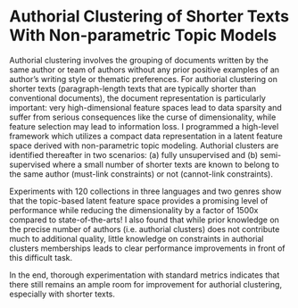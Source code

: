 # Authorial Clustering of Shorter Texts With Non-parametric Topic Models

Authorial clustering involves the grouping of documents written by the same author or team of authors without any prior positive examples of an author’s writing style or thematic preferences. For authorial clustering on shorter texts (paragraph-length texts that are typically shorter than conventional documents), the document representation is particularly important: very high-dimensional feature spaces lead to data sparsity and suffer from serious consequences like the curse of dimensionality, while feature selection may lead to information loss. I programmed a high-level framework which utilizes a compact data representation in a latent feature space derived with non-parametric topic modeling. Authorial clusters are identified thereafter in two scenarios: (a) fully unsupervised and (b) semi-supervised where a small number of shorter texts are known to belong to the same author (must-link constraints) or not (cannot-link constraints).

Experiments with 120 collections in three languages and two genres show that the topic-based latent feature space provides a promising level of performance while reducing the dimensionality by a factor of 1500x compared to state-of-the-arts! I also found that while prior knowledge on the precise number of authors (i.e. authorial clusters) does not contribute much to additional quality, little knowledge on constraints in authorial clusters memberships leads to clear performance improvements in front of this difficult task. 

In the end, thorough experimentation with standard metrics indicates that there still remains an ample room for improvement for authorial clustering, especially with shorter texts.
